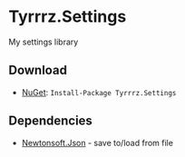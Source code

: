 # Tyrrrz.Settings

My settings library

## Download

- [NuGet](https://nuget.org/packages/Tyrrrz.Settings): `Install-Package Tyrrrz.Settings`

## Dependencies

- [Newtonsoft.Json](http://www.newtonsoft.com/json) - save to/load from file
